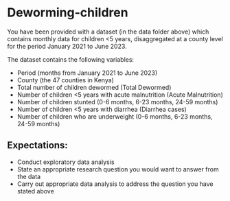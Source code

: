 # Deworming-children
You have been provided with a dataset (in the data folder above) which contains monthly data for children <5 years, disaggregated at a county level for the period January 2021 to June 2023.

The dataset contains the following variables:
- Period (months from January 2021 to June 2023)
- County (the 47 counties in Kenya)
- Total number of children dewormed (Total Dewormed)
- Number of children <5 years with acute malnutrition (Acute Malnutrition)
- Number of children stunted (0-6 months, 6-23 months, 24-59 months)
- Number of children <5 years with diarrhea (Diarrhea cases)
- Number of children who are underweight (0-6 months, 6-23 months, 24-59 months)

## Expectations:
- Conduct exploratory data analysis
- State an appropriate research question you would want to answer from the data
- Carry out appropriate data analysis to address the question you have stated above
